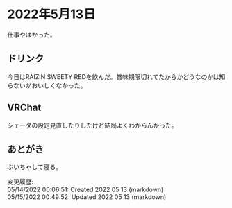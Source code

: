 # 2022年5月13日

仕事やばかった。

## ドリンク

今日はRAIZIN SWEETY REDを飲んだ。賞味期限切れてたからかどうなのかは知らないがおいしくなかった。

## VRChat

シェーダの設定見直したりしたけど結局よくわからんかった。

## あとがき

ぶいちゃして寝る。

変更履歴:  
05/14/2022 00:06:51: Created 2022 05 13 (markdown)  
05/15/2022 00:49:52: Updated 2022 05 13 (markdown)  
